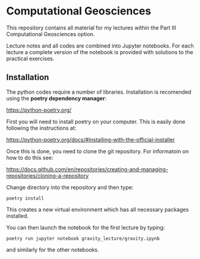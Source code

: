 # Computational Geosciences

This repository contains all material for my lectures within the Part III Computational Geosciences option. 

Lecture notes and all codes are combined into Jupyter notebooks. For each lecture a complete version of the notebook is provided with solutions to the practical exercises. 

## Installation 

The python codes require a number of libraries. Installation is recomended using the **poetry dependency manager**:

https://python-poetry.org/

First you will need to install poetry on your computer. This is easily done following the instructions at:

https://python-poetry.org/docs/#installing-with-the-official-installer

Once this is done, you need to clone the git repository. For informatoin on how to do this see:
 
 https://docs.github.com/en/repositories/creating-and-managing-repositories/cloning-a-repository


Change directory into the repository and then type:
```
poetry install
```
This creates a new virtual environment which has all necessary packages installed. 

You can then launch the notebook for the first lecture by typing:
```
poetry run jupyter notebook gravity_lecture/gravity.ipynb 
```
and similarly for the other notebooks. 